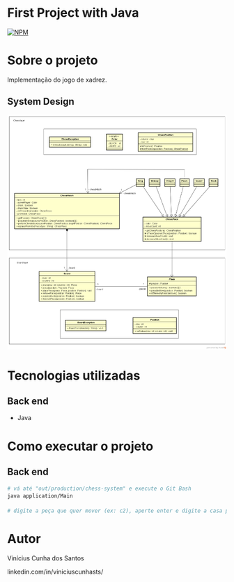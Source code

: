# First Project with Java
[![NPM](https://img.shields.io/npm/l/react)](https://github.com/1vinicius1/chess-system-java/blob/main/LICENSE) 

# Sobre o projeto

Implementação do jogo de xadrez.

## System Design
![SystemDesign](assets/chess-system-design.png)

# Tecnologias utilizadas
## Back end
- Java

# Como executar o projeto

## Back end

```bash
# vá até "out/production/chess-system" e execute o Git Bash
java application/Main

# digite a peça que quer mover (ex: c2), aperte enter e digite a casa para onde quer mover a peça (ex: c4)

```
# Autor

Vinícius Cunha dos Santos

linkedin.com/in/viniciuscunhasts/
